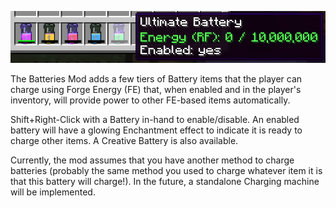 <p align="center"><img src=".github/assets/batteries.png" /></p>
The Batteries Mod adds a few tiers of Battery items that the player can charge using Forge Energy (FE) that, when enabled and in the player's inventory, will provide power to other FE-based items automatically.

Shift+Right-Click with a Battery in-hand to enable/disable. An enabled battery will have a glowing Enchantment effect to indicate it is ready to charge other items.
A Creative Battery is also available.

Currently, the mod assumes that you have another method to charge batteries (probably the same method you used to charge whatever item it is that this battery will charge!). In the future, a standalone Charging machine will be implemented.